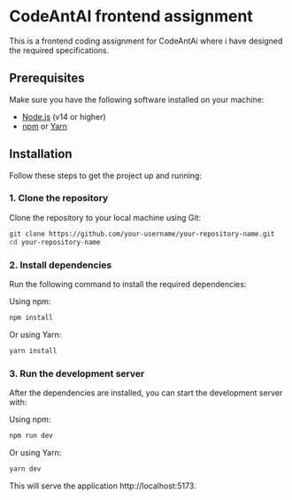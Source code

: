 # CodeAntAI frontend assignment

This is a frontend coding assignment for CodeAntAi where i have designed the required specifications.

## Prerequisites

Make sure you have the following software installed on your machine:

- [Node.js](https://nodejs.org/) (v14 or higher)
- [npm](https://www.npmjs.com/) or [Yarn](https://yarnpkg.com/)

## Installation

Follow these steps to get the project up and running:

### 1. Clone the repository

Clone the repository to your local machine using Git:

```bash
git clone https://github.com/your-username/your-repository-name.git
cd your-repository-name
```

### 2. Install dependencies
Run the following command to install the required dependencies:

Using npm:
 
```bash
npm install
```
Or using Yarn:
```bash
yarn install
```

### 3. Run the development server
After the dependencies are installed, you can start the development server with:

Using npm:
 
```bash
npm run dev
```
Or using Yarn:
```bash
yarn dev
```

This will serve the application http://localhost:5173.